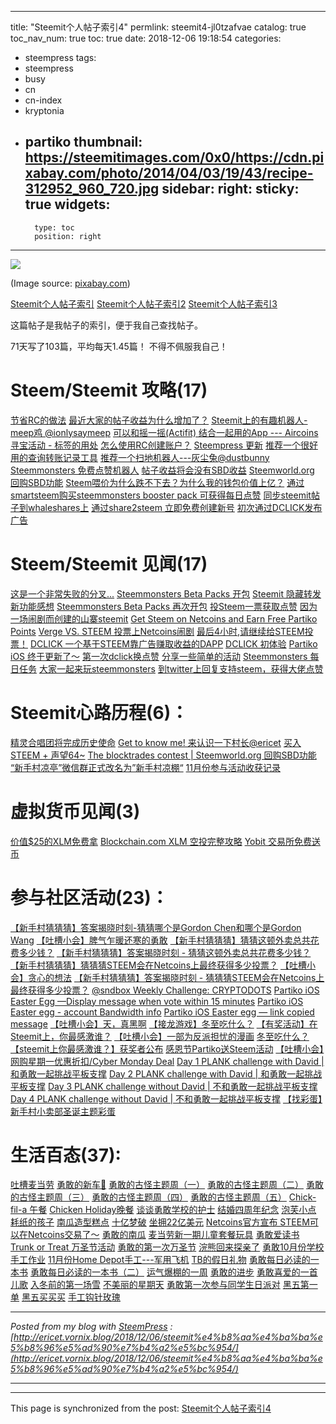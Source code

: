 
---
title: "Steemit个人帖子索引4"
permlink: steemit4-jl0tzafvae
catalog: true
toc_nav_num: true
toc: true
date: 2018-12-06 19:18:54
categories:
- steempress
tags:
- steempress
- busy
- cn
- cn-index
- kryptonia
- partiko
thumbnail: https://steemitimages.com/0x0/https://cdn.pixabay.com/photo/2014/04/03/19/43/recipe-312952_960_720.jpg
sidebar:
    right:
        sticky: true
widgets:
    -
        type: toc
        position: right
---


![](https://steemitimages.com/0x0/https://cdn.pixabay.com/photo/2014/04/03/19/43/recipe-312952_960_720.jpg)

(Image source: [pixabay.com](https://cdn.pixabay.com/photo/2014/04/03/19/43/recipe-312952_960_720.jpg))

[Steemit个人帖子索引](https://steemit.com/cn/@ericet/627wdf-steemit)
[Steemit个人帖子索引2](https://steemit.com/@ericet/steemit2-3eb1n2t7po)
[Steemit个人帖子索引3](https://steemit.com/@ericet/steemit3-c1cbkhbafa)

这篇帖子是我帖子的索引，便于我自己查找帖子。

71天写了103篇，平均每天1.45篇！
不得不佩服我自己！

# Steem/Steemit 攻略(17)

[节省RC的做法](https://busy.org/@ericet/rc)
[最近大家的帖子收益为什么增加了？](https://busy.org/@ericet/4wd3vr)
[Steemit上的有趣机器人-meep鸡 @ionlysaymeep](https://busy.org/@ericet/steemit-meepionlysaymeep-bd48h9ws9s)
[可以和摇一摇(Actifit) 结合一起用的App --- Aircoins](https://busy.org/@ericet/actifitapp---aircoins-tjime61pb2)
[寻宝活动 - 标签的用处](https://busy.org/@ericet/--15pwh1lduf)
[怎么使用RC创建账户？](https://busy.org/@ericet/rc-xxotwtp973)
[Steempress 更新](https://busy.org/@ericet/steempress-i3o0dzqvpx)
[推荐一个很好用的查询转账记录工具](https://busy.org/@ericet/gwf9b58vrn)
[推荐一个扫地机器人---灰尘兔@dustbunny](https://busy.org/@ericet/---dustbunny-k8yzbo7ic9)
[Steemmonsters 免费点赞机器人](https://busy.org/@ericet/steemmonsters-pdnujzqt)
[帖子收益将会没有SBD收益](https://busy.org/@ericet/sbd-b4482c92f7096)
[Steemworld.org 回购SBD功能](https://busy.org/@ericet/steemworldorgsbd-e7xtcme8eb)
[Steem喂价为什么跌不下去？为什么我的钱包价值上亿？](https://busy.org/@ericet/steem-htmzerd061)
[通过smartsteem购买steemmonsters booster pack 可获得每日点赞](https://busy.org/@ericet/smartsteemsteemmonstersboosterpack-tajwdo9beg)
[同步steemit帖子到whaleshares上](https://busy.org/@ericet/steemitwhaleshares-qaq3tild2u)
[通过share2steem 立即免费创建新号](https://busy.org/@ericet/share2steem-juscsrjusx)
[初次通过DCLICK发布广告](https://busy.org/@ericet/dclick-wv4nfuecce)

# Steem/Steemit 见闻(17)

[这是一个非常失败的分叉...](https://busy.org/@ericet/nacfx)
[Steemmonsters Beta Packs 开包](https://busy.org/@ericet/steemmonstersbetapacks-302e2vszfa)
[Steemit 隐藏转发新功能感想](https://busy.org/@ericet/jqu8i-steemit)
[Steemmonsters Beta Packs 再次开包](https://busy.org/@ericet/steemmonstersbetapacks-k0fwe6dslb)
[投Steem一票获取点赞](https://busy.org/@ericet/43wdwh-steem)
[因为一场闹剧而创建的山寨steemit](https://busy.org/@ericet/steemit-4752v06jjq)
[Get Steem on Netcoins and Earn Free Partiko Points](https://busy.org/@ericet/get-steem-on-netcoins-and-earn-free-partiko-points-e6tbjlnd)
[Verge VS. STEEM 投票上Netcoins闹剧](https://busy.org/@ericet/vergevssteemnetcoins-2yjxcav9pv)
[最后4小时,请继续给STEEM投票！](https://busy.org/@ericet/4steem-fl4xp25tsr)
[DCLICK 一个基于STEEM靠广告赚取收益的DAPP](https://busy.org/@ericet/dclicksteemdapp-1540437496581)
[DCLICK 初体验](https://busy.org/@ericet/dclick-z3bsnlx5m5)
[Partiko iOS 终于更新了～](https://busy.org/@ericet/partiko-ios-h8jn1f5j)
[第一次dclick换点赞](https://busy.org/@ericet/dclick-1541380894997)
[分享一些简单的活动](https://busy.org/@ericet/nzkumvd1vl)
[Steemmonsters 每日任务](https://busy.org/@ericet/steemmonsters-cfjr550trk)
[大家一起来玩steemmonsters](https://busy.org/@ericet/steemmonsters-obq8m799n4)
[到twitter上回复支持steem，获得大佬点赞](https://busy.org/@ericet/twittersteem-6na7vdlc)

# Steemit心路历程(6)：

[精灵合唱团将完成历史使命](https://busy.org/@ericet/nhamodcj)
[Get to know me! 来认识一下村长@ericet](https://busy.org/@ericet/get-to-know-me-ericet-bmeqaidw)
[买入STEEM + 声望64~](https://busy.org/@ericet/steem64-m3hjz06h6b)
[The blocktrades contest | Steemworld.org 回购SBD功能](https://busy.org/@ericet/theblocktradesconteststeemworldorgsbd-ukm88nt4oi)
[“新手村凉亭”微信群正式改名为”新手村凉棚“](https://busy.org/@ericet/dclick-1543420433566)
[11月份参与活动收获记录](https://busy.org/@ericet/11-uq5p3klk65)

# 虚拟货币见闻(3)

[价值$25的XLM免费拿](https://busy.org/@ericet/25xlm-mzgoculh)
[Blockchain.com XLM 空投完整攻略](https://busy.org/@ericet/blockchain-com-xlm-878fee787bb02)
[Yobit 交易所免费送币](https://busy.org/@ericet/yobit-plaqah3d)

# 参与社区活动(23)：

[【新手村猜猜猜】答案揭晓时刻-猜猜哪个是Gordon Chen和哪个是Gordon Wang](https://busy.org/@ericet/gordon-chen-gordon-wang)
[【吐槽小会】脾气乍暖还寒的勇敢](https://busy.org/@ericet/34ubz1)
[【新手村猜猜猜】猜猜这顿外卖总共花费多少钱？](https://busy.org/@ericet/d32aiakr)
[【新手村猜猜猜】答案揭晓时刻 - 猜猜这顿外卖总共花费多少钱？](https://busy.org/@ericet/--iiv56y6i44)
[【新手村猜猜猜】猜猜猜STEEM会在Netcoins上最终获得多少投票？](https://busy.org/@ericet/steemnetcoins-i0zzirmu25)
[【吐槽小会】贪心的想法](https://busy.org/@ericet/54psf7c7hl)
[【新手村猜猜猜】答案揭晓时刻 - 猜猜猜STEEM会在Netcoins上最终获得多少投票？](https://busy.org/@ericet/-steemnetcoins-b8rf0qmgwn)
[@sndbox Weekly Challenge: CRYPTODOTS](https://busy.org/@ericet/sndboxweeklychallengecryptodots-toy9iceqko)
[Partiko iOS Easter Egg —Display message when vote within 15 minutes](https://busy.org/@ericet/partiko-ios-easter-egg-allow-to-claim-rewards-qkjnkaf7)
[Partiko iOS Easter egg - account Bandwidth info](https://busy.org/@ericet/partiko-ios-easter-egg--account-bandwidth-info-qrkvii0p)
[Partiko iOS Easter egg — link copied message](https://busy.org/@ericet/partiko-ios-easter-egg--link-copied-message-yazyftkc)
[【吐槽小会】天，真黑啊](https://busy.org/@ericet/3ctxcycam7)
[【接龙游戏】冬至吃什么？](https://busy.org/@ericet/lqv1oefn0w)
[【有奖活动】在Steemit上，你最感激谁？](https://busy.org/@ericet/steemit-d9ln88qlwz)
[【吐槽小会】一部为反派担忧的漫画](https://busy.org/@ericet/-a3e34b0e31f04)
[冬至吃什么？](https://busy.org/@ericet/-1e933c0abb314)
[【steemit上你最感激谁？】获奖者公布](https://busy.org/@ericet/steemit-62be986b175ea)
[感恩节Partiko送Steem活动](https://busy.org/@ericet/partikosteem-3fix4fnz)
[【吐槽小会】网购星期一优惠折扣/Cyber Monday Deal](https://busy.org/@ericet/cybermondaydeal-827szrh5l3)
[Day 1 PLANK challenge with David | 和勇敢一起挑战平板支撑](https://busy.org/@ericet/czt8bjus)
[Day 2 PLANK challenge with David | 和勇敢一起挑战平板支撑](https://busy.org/@ericet/vgteg7b3)
[Day 3 PLANK challenge without David | 不和勇敢一起挑战平板支撑](https://busy.org/@ericet/qwki3mj1)
[Day 4 PLANK challenge without David | 不和勇敢一起挑战平板支撑](https://busy.org/@ericet/7h7ajskq)
[【找彩蛋】新手村小卖部圣诞主题彩蛋](https://busy.org/@ericet/sb8h01isdr)

# 生活百态(37):

[吐槽麦当劳](https://busy.org/@ericet/-dlwwkn2y87)
[勇敢的新车🚗](https://busy.org/@ericet/ti3buani)
[勇敢的古怪主题周（一）](https://busy.org/@ericet/-hkj4ng1wu2)
[勇敢的古怪主题周（二）](https://busy.org/@ericet/-ore2umd05s)
[勇敢的古怪主题周（三）](https://busy.org/@ericet/u0dq7iisqw)
[勇敢的古怪主题周（四）](https://busy.org/@ericet/xzp7sa34r1)
[勇敢的古怪主题周（五）](https://busy.org/@ericet/melo0eq49m)
[Chick-fil-a 午餐](https://busy.org/@ericet/chick-fil-a-s6bciofvjt)
[Chicken Holiday晚餐](https://busy.org/@ericet/chickenholiday-iu3sjzmh3k)
[谈谈勇敢学校的护士](https://busy.org/@ericet/3gn0wlrwte)
[结婚四周年纪念](https://busy.org/@ericet/rir19cwp)
[泡芙小点](https://busy.org/@ericet/8kp9mqt7ov)
[耗纸的孩子](https://busy.org/@ericet/fywg22tu)
[南瓜造型糕点](https://busy.org/@ericet/cez9pyddki)
[十亿梦破](https://busy.org/@ericet/78t4croa)
[坐拥22亿美元](https://busy.org/@ericet/22-iphtzwvb)
[Netcoins官方宣布 STEEM可以在Netcoins交易了～](https://busy.org/@ericet/netcoins-steem-netcoins)
[勇敢的南瓜](https://busy.org/@ericet/camk970lsd)
[麦当劳新一期儿童套餐玩具](https://busy.org/@ericet/vvxafe6p)
[勇敢爱读书](https://busy.org/@ericet/5ik9hn79hj)
[Trunk or Treat 万圣节活动](https://busy.org/@ericet/trunkortreat-o7330qs923)
[勇敢的第一次万圣节](https://busy.org/@ericet/eopy54be)
[浣熊回来探亲了](https://busy.org/@ericet/npnrrzyk7a)
[勇敢10月份学校手工作业](https://busy.org/@ericet/10-nlhsa0y52x)
[11月份Home Depot手工---军用飞机](https://busy.org/@ericet/11homedepot----rveklerq4k)
[TB的假日礼物](https://busy.org/@ericet/tb-xzy41hwaqu)
[勇敢每日必读的一本书](https://busy.org/@ericet/xr28u0v8m5)
[勇敢每日必读的一本书（二）](https://busy.org/@ericet/-8b8883760768c)
[运气爆棚的一周](https://busy.org/@ericet/qnvmund4z9)
[勇敢的进步](https://busy.org/@ericet/-1a3341a1b6b98)
[勇敢喜爱的一首儿歌](https://busy.org/@ericet/uwrk8k08l6)
[入冬前的第一场雪](https://busy.org/@ericet/16gd4sbayw)
[不美丽的星期天](https://busy.org/@ericet/5256m649wd)
[勇敢第一次参与同学生日派对](https://busy.org/@ericet/y6f1lenpci)
[黑五第一单](https://busy.org/@ericet/-d88127c6317c6)
[黑五买买买](https://busy.org/@ericet/ih7ncsvfps)
[手工钩针玫瑰](https://busy.org/@ericet/0gh31xlojy) 

---

_Posted from my blog with [SteemPress]('https://wordpress.org/plugins/steempress/') : [http://ericet.vornix.blog/2018/12/06/steemit%e4%b8%aa%e4%ba%ba%e5%b8%96%e5%ad%90%e7%b4%a2%e5%bc%954/](http://ericet.vornix.blog/2018/12/06/steemit%e4%b8%aa%e4%ba%ba%e5%b8%96%e5%ad%90%e7%b4%a2%e5%bc%954/)_

---

- - -

This page is synchronized from the post: [Steemit个人帖子索引4](https://steemit.com/@ericet/steemit4-jl0tzafvae)
